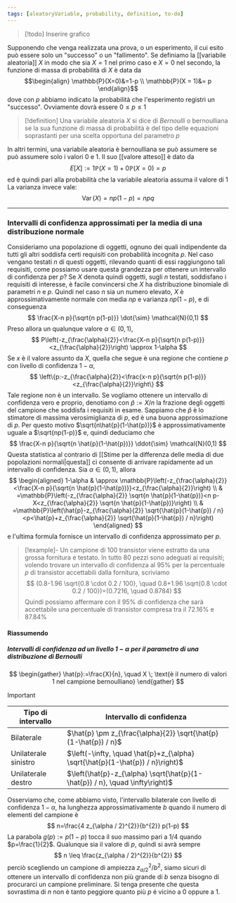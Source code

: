 ```yaml
---
tags: [aleatoryVariable, probability, definition, to-do]
---
```

>[!todo] Inserire grafico

Supponendo che venga realizzata una prova, o un esperimento, il cui esito può essere solo un "successo" o un "fallimento". Se definiamo la [[variabile aleatoria]] $X$ in modo che sia $X=1$ nel primo caso e $X = 0$ nel secondo, la funzione di massa di probabilità di $X$ è data da $$\begin{align}
\mathbb{P}(X=0)&=1-p \\
\mathbb{P}(X = 1)&= p
\end{align}$$
dove con $p$ abbiamo indicato la probabilità che l'esperimento registri un "successo". Ovviamente dovrà essere $0 \leq p \leq 1$

>[!definition]
> Una variabile aleatoria $X$ si dice di *Bernoulli* o bernoulliana se la sua funzione di massa di probabilità è del tipo delle equazioni soprastanti per una scelta opportuna del parametro $p$

In altri termini, una variabile aleatoria è bernoulliana se può assumere se può assumere solo i valori $0$ e $1$. Il suo [[valore atteso]] è dato da $$E[X]:= 1 \mathbb{P}(X = 1)+ 0 \mathbb{P}(X = 0)= p$$ ed è quindi pari alla probabilità che la variabile aleatoria assuma il valore di $1$
La varianza invece vale: $$\operatorname{Var}(X) = n p (1-p) = npq$$

---
### Intervalli di confidenza approssimati per la media di una distribuzione normale
Consideriamo una popolazione di oggetti, ognuno dei quali indipendente da tutti gli altri soddisfa certi requisiti con probabilità incognita $p$. Nel caso vengano testati $n$ di questi oggetti, rilevando quanti di essi raggiungono tali requisiti, come possiamo usare questa grandezza per ottenere un intervallo di confidenza per $p$?
Se $X$ denota quindi oggetti, sugli $n$ testati, soddisfano i requisiti di interesse, è facile convincersi che $X$ ha distribuzione binomiale di parametri $n$ e $p$. Quindi nel caso $n$ sia un numero elevato, $X$ è approssimativamente normale con media $np$ e varianza $np(1-p)$, e di conseguenza 
$$
\frac{X-n p}{\sqrt{n p(1-p)}} \dot{\sim} \mathcal{N}(0,1)
$$
Preso allora un qualunque valore $\alpha \in (0, 1)$,
$$
P\left(-z_{\frac{\alpha}{2}}<\frac{X-n p}{\sqrt{n p(1-p)}}<z_{\frac{\alpha}{2}}\right) \approx 1-\alpha
$$
Se $x$ è il valore assunto da $X$, quella che segue è una regione che contiene $p$ con livello di confidenza $1-\alpha$, 
$$
\left\{p:-z_{\frac{\alpha}{2}}<\frac{x-n p}{\sqrt{n p(1-p)}}<z_{\frac{\alpha}{2}}\right\}
$$
Tale regione non è un intervallo. Se vogliamo ottenere un intervallo di confidenza vero e proprio, denotiamo con $\hat{p} := X/n$ la frazione degli oggetti del campione che soddisfa i requisiti in esame. Sappiamo che $\hat{p}$ è lo stimatore di massima verosimiglianza di $p$, ed è una buona approssimazione di $p$. Per questo motivo $\sqrt{n\hat{p}(1-\hat{p})}$ è approssimativamente uguale a $\sqrt{np(1-p)}$ e, quindi deduciamo che 
$$
\frac{X-n p}{\sqrt{n \hat{p}(1-\hat{p})}} \ddot{\sim} \mathcal{N}(0,1)
$$
Questa statistica al contrario di [[Stime per la differenza delle media di due popolazioni normali|questa]] ci consente di arrivare rapidamente ad un intervallo di confidenza. Sia $\alpha \in (0, 1)$, allora
$$
\begin{aligned}
1-\alpha & \approx \mathbb{P}\left(-z_{\frac{\alpha}{2}}<\frac{X-n p}{\sqrt{n \hat{p}(1-\hat{p})}}<z_{\frac{\alpha}{2}}\right) \\
& =\mathbb{P}\left(-z_{\frac{\alpha}{2}} \sqrt{n \hat{p}(1-\hat{p})}<n p-X<z_{\frac{\alpha}{2}} \sqrt{n \hat{p}(1-\hat{p})}\right) \\
& =\mathbb{P}\left(\hat{p}-z_{\frac{\alpha}{2}} \sqrt{\hat{p}(1-\hat{p}) / n}<p<\hat{p}+z_{\frac{\alpha}{2}} \sqrt{\hat{p}(1-\hat{p}) / n}\right)
\end{aligned}
$$
e l'ultima formula fornisce un intervallo di confidenza approssimato per $p$.

>[!example]-
> Un campione di $100$ transistor viene estratto da una grossa fornitura e testato. In tutto $80$ pezzi sono adeguati ai requisiti; volendo trovare un intervallo di confidenza al $95\%$ per la percentuale $p$ di transistor accettabili dalla fornitura, scriviamo 
> $$
(0.8-1.96 \sqrt{0.8 \cdot 0.2 / 100}, \quad 0.8+1.96 \sqrt{0.8 \cdot 0.2 / 100})=(0.7216, \quad 0.8784)
> $$
> Quindi possiamo affermare con il $95\%$ di confidenza che sarà accettabile una percentuale di transistor compresa tra il $72.16\%$ e $87.84\%$

#### Riassumendo
##### Intervalli di confidenza ad un livello $1-\alpha$ per il parametro di una distribuzione di Bernoulli
 $$
\begin{gather}
\hat{p}:=\frac{X}{n}, \quad X \; \text{è il numero di valori 1 nel campione bernoulliano}
\end{gather}
$$ 

> [!important]
> 
> | Tipo di intervallo   | Intervallo di confidenza                                                       |
> | -------------------- | ------------------------------------------------------------------------------ |
> | Bilaterale           | $\hat{p} \pm z_{\frac{\alpha}{2}} \sqrt{\hat{p}(1-\hat{p}) / n}$               |
> | Unilaterale sinistro | $\left(-\infty, \quad \hat{p}+z_{\alpha} \sqrt{\hat{p}(1-\hat{p}) / n}\right)$ |
> | Unilaterale destro   | $\left(\hat{p}-z_{\alpha} \sqrt{\hat{p}(1-\hat{p}) / n}, \quad \infty\right)$|

Osserviamo che, come abbiamo visto, l'intervallo bilaterale con livello di confidenza $1-\alpha$, ha lunghezza approssimativamente $b$ quando il numero di elementi del campione è
$$
n=\frac{4 z_{\alpha / 2}^{2}}{b^{2}} p(1-p)
$$
La parabola $g(p):= p(1-p)$ tocca il suo massimo pari a $1/4$ quando $p=\frac{1}{2}$. Qualunque sia il valore di $p$, quindi si avrà sempre 
$$
n \leq \frac{z_{\alpha / 2}^{2}}{b^{2}}
$$
perciò scegliendo un campione di ampiezza $z^{2}_{\alpha/2}/b^{2}$, siamo sicuri di ottenere un intervallo di confidenza non più grande di $b$ senza bisogno di procurarci un campione preliminare. Si tenga presente che questa sovrastima di $n$ non è tanto peggiore quanto più $p$ é vicino a $0$ oppure a $1$.